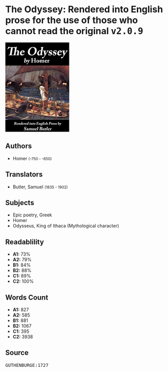 # The Odyssey: Rendered into English prose for the use of those who cannot read the original <kbd>v2.0.9</kbd>

![](./cover.medium.jpg "")

## Authors


 - Homer <small>(-750 - -650)</small>

## Translators


 - Butler, Samuel <small>(1835 - 1902)</small>

## Subjects


 - Epic poetry, Greek
 - Homer
 - Odysseus, King of Ithaca (Mythological character)

## Readablility


 - **A1:** 73%
 - **A2:** 79%
 - **B1:** 84%
 - **B2:** 88%
 - **C1:** 89%
 - **C2:** 100%

## Words Count


 - **A1:** 827
 - **A2:** 585
 - **B1:** 881
 - **B2:** 1067
 - **C1:** 395
 - **C2:** 3938

## Source


<kbd>GUTHENBURGE:1727</kbd>

